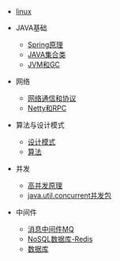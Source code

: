 * [linux](/linux/)
* JAVA基础
	* [Spring原理](/spring/)
	* [JAVA集合类](/collection/) 
	* [JVM和GC](/gc/)

* 网络
	* [网络通信和协议](/network/)
	* [Netty和RPC](/netty/)

* 算法与设计模式
	* [设计模式](/design/)
	* [算法](/pattern/)

* 并发
	* [高并发原理](/concurrentPrinciple/)
	* [java.util.concurrent并发包](/concurrent/)

* 中间件
	* [消息中间件MQ](/mq/)
	* [NoSQL数据库-Redis](/redis/)
	* [数据库](/database/)
